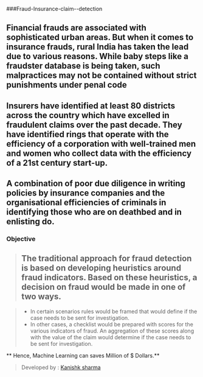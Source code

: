 ###Fraud-Insurance-claim--detection
## Financial frauds are associated with sophisticated urban areas. But when it comes to insurance frauds, rural India has taken the lead due to various reasons. While baby steps like a fraudster database is being taken, such malpractices may not be contained without strict punishments under penal code

## Insurers have identified at least 80 districts across the country which have excelled in fraudulent claims over the past decade. They have identified rings that operate with the efficiency of a corporation with well-trained men and women who collect data with the efficiency of a 21st century start-up.

## A combination of poor due diligence in writing policies by insurance companies and the organisational efficiencies of criminals in identifying those who are on deathbed and in enlisting do.

### Objective

> ## The traditional approach for fraud detection is based on developing heuristics around fraud indicators. Based on these heuristics, a decision on fraud would be made in one of two ways. 

> * In certain scenarios rules would be framed that would define if the case needs to be sent for investigation. 
> * In other cases, a checklist would be prepared with scores for the various indicators of fraud. An aggregation of these scores along with the value of the claim would determine if the case needs to be sent for investigation.

** Hence, Machine Learning can saves Million of $ Dollars.** 

> Developed by : [Kanishk sharma]('github.com/kanishksh4rma')
